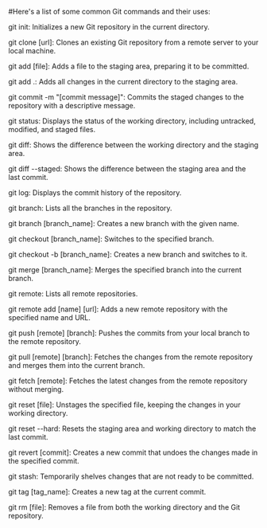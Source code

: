 #Here's a list of some common Git commands and their uses:

git init: Initializes a new Git repository in the current directory.

git clone [url]: Clones an existing Git repository from a remote server to your local machine.

git add [file]: Adds a file to the staging area, preparing it to be committed.

git add .: Adds all changes in the current directory to the staging area.

git commit -m "[commit message]": Commits the staged changes to the repository with a descriptive message.

git status: Displays the status of the working directory, including untracked, modified, and staged files.

git diff: Shows the difference between the working directory and the staging area.

git diff --staged: Shows the difference between the staging area and the last commit.

git log: Displays the commit history of the repository.

git branch: Lists all the branches in the repository.

git branch [branch_name]: Creates a new branch with the given name.

git checkout [branch_name]: Switches to the specified branch.

git checkout -b [branch_name]: Creates a new branch and switches to it.

git merge [branch_name]: Merges the specified branch into the current branch.

git remote: Lists all remote repositories.

git remote add [name] [url]: Adds a new remote repository with the specified name and URL.

git push [remote] [branch]: Pushes the commits from your local branch to the remote repository.

git pull [remote] [branch]: Fetches the changes from the remote repository and merges them into the current branch.

git fetch [remote]: Fetches the latest changes from the remote repository without merging.

git reset [file]: Unstages the specified file, keeping the changes in your working directory.

git reset --hard: Resets the staging area and working directory to match the last commit.

git revert [commit]: Creates a new commit that undoes the changes made in the specified commit.

git stash: Temporarily shelves changes that are not ready to be committed.

git tag [tag_name]: Creates a new tag at the current commit.

git rm [file]: Removes a file from both the working directory and the Git repository.

